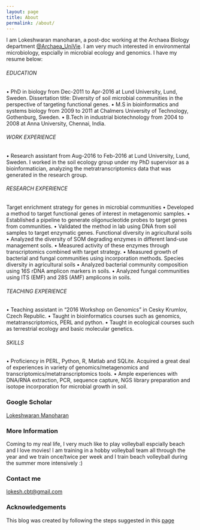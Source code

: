 ```yaml
---
layout: page
title: About
permalink: /about/
---
```


I am Lokeshwaran manoharan, a post-doc working at the Archaea Biology department [@Archaea_UniVie](https://twitter.com/Archaea_Vienna). I am very much interested in environmental microbiology, espcially in microbial ecology and genomics. I have my resume below:

###### EDUCATION
  • PhD in biology from Dec-2011 to Apr-2016 at Lund University, Lund, Sweden.
      Dissertation title: Diversity of soil microbial communities in the perspective of targeting functional genes.
  • M.S in bioinformatics and systems biology from 2009 to 2011 at Chalmers University of
    Technology, Gothenburg, Sweden.
  • B.Tech in industrial biotechnology from 2004 to 2008 at Anna University, Chennai, India.

###### WORK EXPERIENCE
  • Research assistant from Aug-2016 to Feb-2016 at Lund University, Lund, Sweden. I worked in
    the soil ecology group under my PhD supervisor as a bioinformatician, analyzing the
    metratranscriptomics data that was generated in the research group.

###### RESEARCH EXPERIENCE
  Target enrichment strategy for genes in microbial communities
    • Developed a method to target functional genes of interest in metagenomic samples.
    • Established a pipeline to generate oligonucleotide probes to target genes from communities.
    • Validated the method in lab using DNA from soil samples to target enzymatic genes.
  Functional diversity in agricultural soils
    • Analyzed the diversity of SOM degrading enzymes in different land-use management soils.
    • Measured activity of these enzymes through transcriptomics combined with target strategy.
    • Measured growth of bacterial and fungal communities using incorporation methods.
  Species diversity in agricultural soils
    • Analyzed bacterial community composition using 16S rDNA amplicon markers in soils.
    • Analyzed fungal communities using ITS (EMF) and 28S (AMF) amplicons in soils.

###### TEACHING EXPERIENCE
  • Teaching assistant in “2016 Workshop on Genomics” in Cesky Krumlov, Czech Republic.
  • Taught in bioinformatics courses such as genomics, metatranscriptomics, PERL and python.
  • Taught in ecological courses such as terrestrial ecology and basic molecular genetics.

###### SKILLS
  • Proficiency in PERL, Python, R, Matlab and SQLite. Acquired a great deal of experiences in
    variety of genomics/metagenomics and transcriptomics/metatranscriptomics tools.
  • Ample experiences with DNA/RNA extraction, PCR, sequence capture, NGS library preparation
    and isotope incorporation for microbial growth in soil.

### Google Scholar
[Lokeshwaran Manoharan](https://scholar.google.se/citations?user=1-A8bf8AAAAJ&hl=en)

### More Information

Coming to my real life, I very much like to play volleyball espcially beach and I love movies! I am training in a hobby volleyball team all through the year and we train once/twice per week and I train beach volleyball during the summer more intensively :) 

### Contact me

[lokesh.cbt@gmail.com](mailto:lokesh.cbt@gmail.com)

### Acknowledgements

This blog was created by following the steps suggested in this [page](https://www.smashingmagazine.com/2014/08/build-blog-jekyll-github-pages/)
